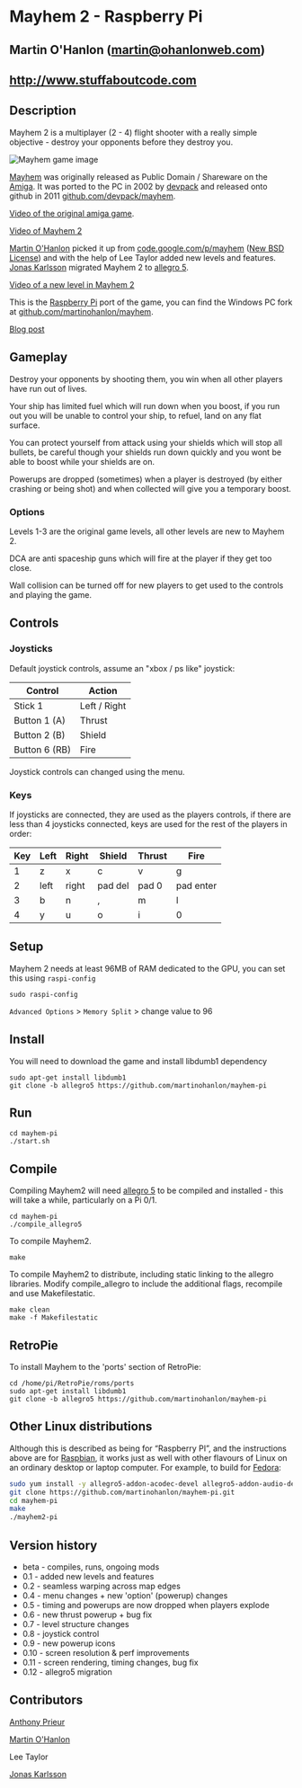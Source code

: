 # Mayhem 2 - Raspberry Pi
## Martin O'Hanlon (martin@ohanlonweb.com)
## http://www.stuffaboutcode.com

## Description


Mayhem 2 is a multiplayer (2 - 4) flight shooter with a really simple objective - destroy your opponents before they destroy you.

![Mayhem game image](mayhem2.jpg)

[Mayhem](http://www.lemonamiga.com/games/details.php?id=2972) was originally released as Public Domain / Shareware on the [Amiga](https://en.wikipedia.org/wiki/Amiga). It was ported to the PC in 2002 by [devpack](https://github.com/devpack) and released onto github in 2011 [github.com/devpack/mayhem](https://github.com/devpack/mayhem). 

[Video of the original amiga game](https://www.youtube.com/watch?v=fs30DLGxqhs).

[Video of Mayhem 2](https://youtu.be/Vxozz0Ijdr0)

[Martin O'Hanlon](https://github.com/martinohanlon) picked it up from [code.google.com/p/mayhem](https://code.google.com/archive/p/mayhem/) ([New BSD License](https://opensource.org/licenses/BSD-3-Clause)) and with the help of Lee Taylor added new levels and features. [Jonas Karlsson](https://github.com/karjonas) migrated Mayhem 2 to [allegro 5](http://liballeg.org/).

[Video of a new level in Mayhem 2](https://youtu.be/E3mho6J6OG8)

This is the [Raspberry Pi](https://www.raspberrypi.org) port of the game, you can find the Windows PC fork at [github.com/martinohanlon/mayhem](https://github.com/martinohanlon/mayhem). 

[Blog post](http://www.stuffaboutcode.com/2016/04/mayhem-classic-amiga-game-ported-to.html)

## Gameplay

Destroy your opponents by shooting them, you win when all other players have run out of lives.

Your ship has limited fuel which will run down when you boost, if you run out you will be unable to control your ship, to refuel, land on any flat surface.

You can protect yourself from attack using your shields which will stop all bullets, be careful though your shields run down quickly and you wont be able to boost while your shields are on. 

Powerups are dropped (sometimes) when a player is destroyed (by either crashing or being shot) and when collected will give you a temporary boost.

### Options

Levels 1-3 are the original game levels, all other levels are new to Mayhem 2.

DCA are anti spaceship guns which will fire at the player if they get too close.

Wall collision can be turned off for new players to get used to the controls and playing the game.

## Controls

### Joysticks

Default joystick controls, assume an "xbox / ps like" joystick:

Control | Action
--- | --- 
Stick 1 | Left / Right
Button 1 (A) | Thrust
Button 2 (B) | Shield
Button 6 (RB) | Fire

Joystick controls can changed using the menu.

### Keys

If joysticks are connected, they are used as the players controls, if there are less than 4 joysticks connected, keys are used for the rest of the players in order:

Key | Left | Right | Shield | Thrust | Fire
--- | --- | --- | --- | --- | ---
1 | z | x | c | v | g 
2 | left | right | pad del | pad 0 | pad enter
3 | b | n | , | m | l
4 | y | u | o | i | 0

## Setup

Mayhem 2 needs at least 96MB of RAM dedicated to the GPU, you can set this using `raspi-config`

```
sudo raspi-config
```

`Advanced Options` > `Memory Split` > change value to 96

## Install

You will need to download the game and install libdumb1 dependency 

```
sudo apt-get install libdumb1
git clone -b allegro5 https://github.com/martinohanlon/mayhem-pi
```

## Run

```
cd mayhem-pi
./start.sh
```

## Compile

Compiling Mayhem2 will need [allegro 5](https://http://liballeg.org/) to be compiled and installed - this will take a while, particularly on a Pi 0/1.

```
cd mayhem-pi
./compile_allegro5
```

To compile Mayhem2.

```
make
```

To compile Mayhem2 to distribute, including static linking to the allegro libraries. Modify compile_allegro to include the additional flags, recompile and use Makefilestatic.

```
make clean
make -f Makefilestatic
``` 

## RetroPie 

To install Mayhem to the 'ports' section of RetroPie:

```
cd /home/pi/RetroPie/roms/ports
sudo apt-get install libdumb1
git clone -b allegro5 https://github.com/martinohanlon/mayhem-pi
```

## Other Linux distributions

Although this is described as being for “Raspberry PI”, and the instructions above are for [Raspbian](https://www.raspberrypi.org/downloads/raspbian/), it works just as well with other flavours of Linux on an ordinary desktop or laptop computer.  For example, to build for [Fedora](https://getfedora.org/):

```bash
sudo yum install -y allegro5-addon-acodec-devel allegro5-addon-audio-devel allegro5-addon-image-devel allegro5-addon-ttf-devel allegro5-devel git
git clone https://github.com/martinohanlon/mayhem-pi.git
cd mayhem-pi
make
./mayhem2-pi
```

## Version history
* beta - compiles, runs, ongoing mods
* 0.1 - added new levels and features
* 0.2 - seamless warping across map edges
* 0.4 - menu changes + new 'option' (powerup) changes
* 0.5 - timing and powerups are now dropped when players explode
* 0.6 - new thrust powerup + bug fix
* 0.7 - level structure changes
* 0.8 - joystick control
* 0.9 - new powerup icons
* 0.10 - screen resolution & perf improvements
* 0.11 - screen rendering, timing changes, bug fix
* 0.12 - allegro5 migration

## Contributors
[Anthony Prieur](https://github.com/devpack)

[Martin O'Hanlon](https://github.com/martinohanlon)

Lee Taylor

[Jonas Karlsson](https://github.com/karjonas)
